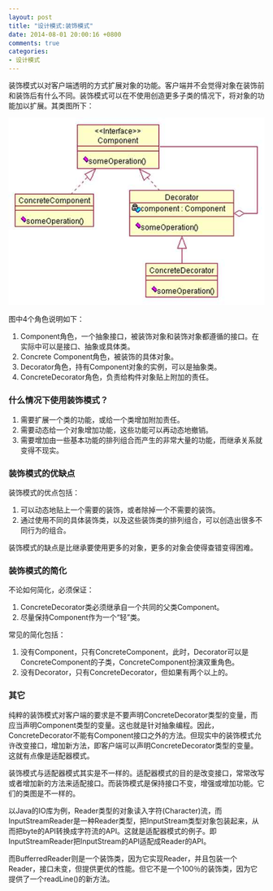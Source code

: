 ```yaml
---
layout: post
title: "设计模式:装饰模式"
date: 2014-08-01 20:00:16 +0800
comments: true
categories: 
- 设计模式
---
```


装饰模式以对客户端透明的方式扩展对象的功能。客户端并不会觉得对象在装饰前和装饰后有什么不同。装饰模式可以在不使用创造更多子类的情况下，将对象的功能加以扩展。其类图所下：

![image](/myresource/images/image_blog_2014-08-01_20.13.33.jpg)

<!--more-->

图中4个角色说明如下：

1. Component角色，一个抽象接口，被装饰对象和装饰对象都遵循的接口。在实际中可以是接口、抽象或具体类。
2. Concrete Component角色，被装饰的具体对象。
3. Decorator角色，持有Component对象的实例，可以是抽象类。
4. ConcreteDecorator角色，负责给构件对象贴上附加的责任。

### 什么情况下使用装饰模式？
1. 需要扩展一个类的功能，或给一个类增加附加责任。
2. 需要动态给一个对象增加功能，这些功能可以再动态地撤销。
3. 需要增加由一些基本功能的排列组合而产生的非常大量的功能，而继承关系就变得不现实。

### 装饰模式的优缺点
装饰模式的优点包括：

1. 可以动态地贴上一个需要的装饰，或者除掉一个不需要的装饰。
2. 通过使用不同的具体装饰类，以及这些装饰类的排列组合，可以创造出很多不同行为的组合。

装饰模式的缺点是比继承要使用更多的对象，更多的对象会使得查错变得困难。

### 装饰模式的简化
不论如何简化，必须保证：

1. ConcreteDecorator类必须继承自一个共同的父类Component。
2. 尽量保持Component作为一个“轻”类。

常见的简化包括：

1. 没有Component，只有ConcreteComponent，此时，Decorator可以是ConcreteComponent的子类，ConcreteComponent扮演双重角色。
2. 没有Decorator，只有ConcreteDecorator，但如果有两个以上的。

### 其它
纯粹的装饰模式对客户端的要求是不要声明ConcreteDecorator类型的变量，而应当声明Component类型的变量。这也就是针对抽象编程。因此，ConcreteDecorator不能有Component接口之外的方法。但现实中的装饰模式允许改变接口，增加新方法，即客户端可以声明ConcreteDecorator类型的变量。这就有点像是适配器模式。

装饰模式与适配器模式其实是不一样的。适配器模式的目的是改变接口，常常改写或者增加新的方法来适配接口。而装饰模式是保持接口不变，增强或增加功能。它们的类图是不一样的。

以Java的IO库为例，Reader类型的对象读入字符(Character)流，而InputStreamReader是一种Reader类型，把InputStream类型对象包装起来，从而把byte的API转换成字符流的API。这就是适配器模式的例子。即InputStreamReader把InputStream的API适配成Reader的API。

而BufferredReader则是一个装饰类，因为它实现Reader，并且包装一个Reader，接口未变，但提供更优的性能。但它不是一个100％的装饰类，因为它提供了一个readLine()的新方法。









